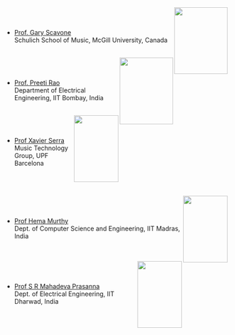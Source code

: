 <img src="http://www.music.mcgill.ca/~gary/images/gary2.jpg" alt="" height="150" width="120" align="right"/>  
<br/><br/>  

* <a href="http://www.music.mcgill.ca/~gary/">Prof. Gary Scavone</a>  
Schulich School of Music, McGill University, Canada
 <br/><br/>  
 
 <img src="https://github.com/ajaysmurthy/iitdh-sparc/blob/master/prao.jpg" alt="" height="150" width="120" align="right"/>  
<br/><br/>  

* <a href="https://www.ee.iitb.ac.in/web/people/faculty/home/prao">Prof. Preeti Rao</a>  
Department of Electrical Engineering, IIT Bombay, India
 <br/><br/>    
  
<img src="https://upload.wikimedia.org/wikipedia/commons/7/7d/Xavier_Serra_1%2C_Music_Hack_Day_Barcelona_2012.jpg" alt="" height="150" width="100" align="right"/>
<br/><br/>  
 
* <a href="https://www.upf.edu/web/xavier-serra">Prof Xavier Serra</a>  
Music Technology Group, UPF Barcelona  
<br/><br/><br/> 

<img src="https://github.com/ajaysmurthy/iitdh-sparc/blob/master/HAM.jpg" alt="" height="150" width="100" align="right"/>
<br/><br/>  
 
* <a href="https://www.cse.iitm.ac.in/profile.php?arg=Mjk=">Prof Hema Murthy</a>  
Dept. of Computer Science and Engineering, IIT Madras, India
<br/><br/><br/> 

<img src="https://github.com/ajaysmurthy/iitdh-sparc/blob/master/IMG_0589.JPG" alt="" height="150" width="100" align="right"/>
<br/><br/>  
 
* <a href="https://www.iitdh.ac.in/prasanna/">Prof S R Mahadeva Prasanna</a>  
Dept. of Electrical Engineering, IIT Dharwad, India 
<br/><br/><br/> 
